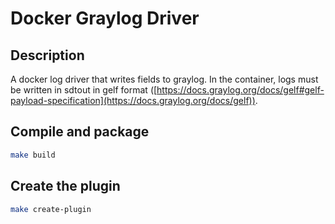 # Docker Graylog Driver

## Description

A docker log driver that writes fields to graylog. In the container, logs must be written in sdtout in gelf format ([https://docs.graylog.org/docs/gelf#gelf-payload-specification](https://docs.graylog.org/docs/gelf)).

## Compile and package

```bash
make build
```

## Create the plugin

```bash
make create-plugin
```
